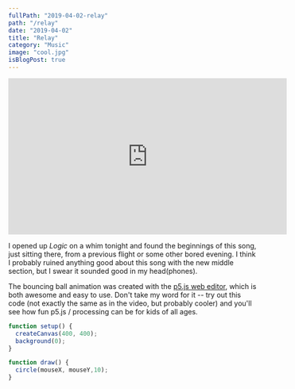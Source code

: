 ```yaml
---
fullPath: "2019-04-02-relay"
path: "/relay"
date: "2019-04-02"
title: "Relay"
category: "Music"
image: "cool.jpg"
isBlogPost: true
---
```


<iframe width="560" height="315" src="https://www.youtube.com/embed/TAogrz_UZV0" frameborder="0" allow="accelerometer; autoplay; encrypted-media; gyroscope; picture-in-picture" allowfullscreen></iframe>

I opened up *Logic* on a whim tonight and found the beginnings of this song, just sitting there, from a previous flight or some other bored evening. I think I probably ruined anything good about this song with the new middle section, but I swear it sounded good in my head(phones).

The bouncing ball animation was created with the [p5.js web editor](https://editor.p5js.org/), which is both awesome and easy to use. Don't take my word for it -- try out this code (not exactly the same as in the video, but probably cooler) and you'll see how fun p5.js / processing can be for kids of all ages.

```javascript
function setup() {
  createCanvas(400, 400);
  background(0);
}

function draw() {
  circle(mouseX, mouseY,10);
}
```